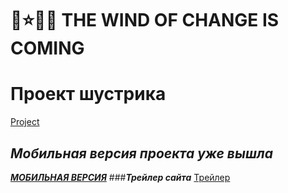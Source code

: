 # 🚀⭐🌟🌚 THE WIND OF CHANGE IS COMING
# Проект шустрика 
[Project](https://sereoja20.github.io/SprintX-2.0/PJ/index.html)
## ***Мобильная версия проекта уже вышла***
[***МОБИЛЬНАЯ ВЕРСИЯ***](https://sereoja20.github.io/SprintX-2.0/PJ/index%20test.html)
###***Трейлер сайта***
[Трейлер](https://sereoja20.github.io/SprintX-2.0/%D0%A2%D1%80%D0%B5%D0%B9%D0%BB%D0%B5%D1%80.mp4)
